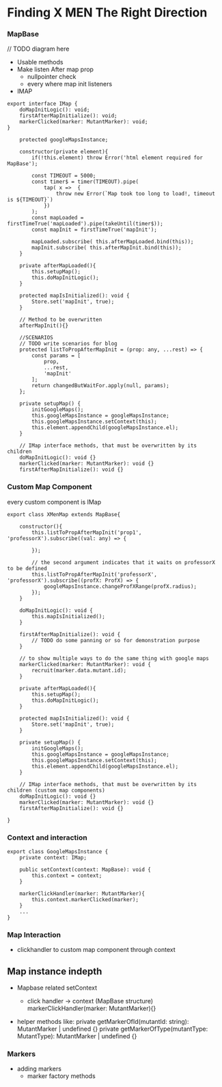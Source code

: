 

# Finding  X MEN The Right Direction

### MapBase

// TODO diagram here

- Usable methods
- Make listen After map prop
    - nullpointer check
    - every where map init listeners
- IMAP

```
export interface IMap {
    doMapInitLogic(): void;
    firstAfterMapInitialize(): void;
    markerClicked(marker: MutantMarker): void;
}

    protected googleMapsInstance;

    constructor(private element){
        if(!this.element) throw Error('html element required for MapBase');

        const TIMEOUT = 5000;
        const timer$ = timer(TIMEOUT).pipe(
            tap( x =>  {
                throw new Error(`Map took too long to load!, timeout is ${TIMEOUT}`)
            })
        );
        const mapLoaded = firstTimeTrue('mapLoaded').pipe(takeUntil(timer$));
        const mapInit = firstTimeTrue('mapInit');

        mapLoaded.subscribe( this.afterMapLoaded.bind(this));
        mapInit.subscribe( this.afterMapInit.bind(this));
    }

    private afterMapLoaded(){
        this.setupMap();
        this.doMapInitLogic();
    }

    protected mapIsInitialized(): void {
        Store.set('mapInit', true);
    }

    // Method to be overwritten
    afterMapInit(){}

    //SCENARIOS
    // TODO write scenarios for blog
    protected listToPropAfterMapInit = (prop: any, ...rest) => {
        const params = [
            prop,
            ...rest,
            'mapInit'
        ];
        return changedButWaitFor.apply(null, params);
    };

    private setupMap() {
        initGoogleMaps();
        this.googleMapsInstance = googleMapsInstance;
        this.googleMapsInstance.setContext(this);
        this.element.appendChild(googleMapsInstance.el);
    }

    // IMap interface methods, that must be overwritten by its children
    doMapInitLogic(): void {}
    markerClicked(marker: MutantMarker): void {}
    firstAfterMapInitialize(): void {}
```


### Custom Map Component
every custom component is IMap

```
export class XMenMap extends MapBase{

    constructor(){
        this.listToPropAfterMapInit('prop1', 'professorX').subscribe((val: any) => {
            
        });

        // the second argument indicates that it waits on professorX to be defined
        this.listToPropAfterMapInit('professorX', 'professorX').subscribe((profX: ProfX) => {
            googleMapsInstance.changeProfXRange(profX.radius);
        });
    }

    doMapInitLogic(): void {
        this.mapIsInitialized();
    }

    firstAfterMapInitialize(): void {
        // TODO do some panning or so for demonstration purpose
    }

    // to show multiple ways to do the same thing with google maps
    markerClicked(marker: MutantMarker): void {
        recruit(marker.data.mutant.id);
    }

    private afterMapLoaded(){
        this.setupMap();
        this.doMapInitLogic();
    }

    protected mapIsInitialized(): void {
        Store.set('mapInit', true);
    }

    private setupMap() {
        initGoogleMaps();
        this.googleMapsInstance = googleMapsInstance;
        this.googleMapsInstance.setContext(this);
        this.element.appendChild(googleMapsInstance.el);
    }

    // IMap interface methods, that must be overwritten by its children (custom map components)
    doMapInitLogic(): void {}
    markerClicked(marker: MutantMarker): void {}
    firstAfterMapInitialize(): void {}

}
```


### Context and interaction
```
export class GoogleMapsInstance {
    private context: IMap;
    
    public setContext(context: MapBase): void {
        this.context = context;
    }

    markerClickHandler(marker: MutantMarker){
        this.context.markerClicked(marker);
    }
    ...
}
```


### Map Interaction
- clickhandler to custom map component through context


## Map instance  indepth
- Mapbase related setContext
    - click handler -> context (MapBase structure)
    markerClickHandler(marker: MutantMarker){}

 - helper methods like:
    private getMarkerOfId(mutantId: string): MutantMarker | undefined {}
    private getMarkerOfType(mutantType: MutantType): MutantMarker | undefined {}


    
### Markers
- adding markers
    - marker factory methods
    
    

    

